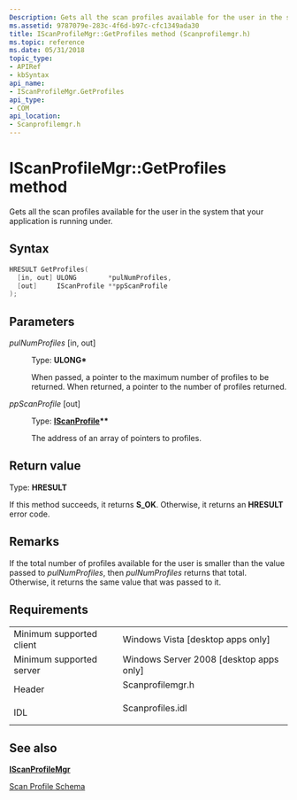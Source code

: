 ```yaml
---
Description: Gets all the scan profiles available for the user in the system that your application is running under.
ms.assetid: 9787079e-283c-4f6d-b97c-cfc1349ada30
title: IScanProfileMgr::GetProfiles method (Scanprofilemgr.h)
ms.topic: reference
ms.date: 05/31/2018
topic_type: 
- APIRef
- kbSyntax
api_name: 
- IScanProfileMgr.GetProfiles
api_type: 
- COM
api_location: 
- Scanprofilemgr.h
---
```


# IScanProfileMgr::GetProfiles method

Gets all the scan profiles available for the user in the system that your application is running under.

## Syntax


```C++
HRESULT GetProfiles(
  [in, out] ULONG        *pulNumProfiles,
  [out]     IScanProfile **ppScanProfile
);
```



## Parameters

<dl> <dt>

*pulNumProfiles* \[in, out\]
</dt> <dd>

Type: **ULONG\***

When passed, a pointer to the maximum number of profiles to be returned. When returned, a pointer to the number of profiles returned.

</dd> <dt>

*ppScanProfile* \[out\]
</dt> <dd>

Type: **[**IScanProfile**](-wia-iscanprofile.md)\*\***

The address of an array of pointers to profiles.

</dd> </dl>

## Return value

Type: **HRESULT**

If this method succeeds, it returns **S\_OK**. Otherwise, it returns an **HRESULT** error code.

## Remarks

If the total number of profiles available for the user is smaller than the value passed to *pulNumProfiles*, then *pulNumProfiles* returns that total. Otherwise, it returns the same value that was passed to it.

## Requirements



|                                     |                                                                                             |
|-------------------------------------|---------------------------------------------------------------------------------------------|
| Minimum supported client<br/> | Windows Vista \[desktop apps only\]<br/>                                              |
| Minimum supported server<br/> | Windows Server 2008 \[desktop apps only\]<br/>                                        |
| Header<br/>                   | <dl> <dt>Scanprofilemgr.h</dt> </dl> |
| IDL<br/>                      | <dl> <dt>Scanprofiles.idl</dt> </dl> |



## See also

<dl> <dt>

[**IScanProfileMgr**](-wia-iscanprofilemgr.md)
</dt> <dt>

[Scan Profile Schema](-wia-scan-profile-schema.md)
</dt> </dl>

 

 




